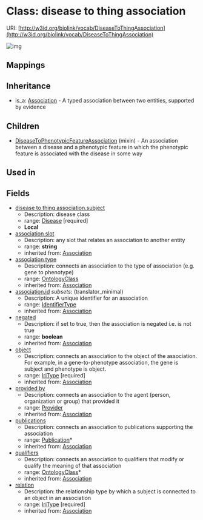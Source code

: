 # Class: disease to thing association




URI: [http://w3id.org/biolink/vocab/DiseaseToThingAssociation](http://w3id.org/biolink/vocab/DiseaseToThingAssociation)

![img](http://yuml.me/diagram/nofunky;dir:TB/class/\[DiseaseToThingAssociation|id(i):identifier_type%20%3F;relation(i):iri_type;object(i):iri_type;negated(i):boolean%20%3F;association_slot(i):string%20%3F]-%20provided%20by(i)%20%3F>\[Provider],%20\[DiseaseToThingAssociation]-%20publications(i)%20*>\[Publication],%20\[DiseaseToThingAssociation]-%20qualifiers(i)%20*>\[OntologyClass],%20\[DiseaseToThingAssociation]-%20association%20type(i)%20%3F>\[OntologyClass],%20\[DiseaseToThingAssociation]-%20subject>\[Disease],%20\[DiseaseToPhenotypicFeatureAssociation]uses%20-.->\[DiseaseToThingAssociation],%20\[Association]^-\[DiseaseToThingAssociation])
## Mappings

## Inheritance

 *  is_a: [Association](Association.md) - A typed association between two entities, supported by evidence
## Children

 * [DiseaseToPhenotypicFeatureAssociation](DiseaseToPhenotypicFeatureAssociation.md) (mixin)  - An association between a disease and a phenotypic feature in which the phenotypic feature is associated with the disease in some way
## Used in

## Fields

 * [disease to thing association.subject](disease_to_thing_association_subject.md)
    * Description: disease class
    * range: [Disease](Disease.md) [required]
    * __Local__
 * [association slot](association_slot.md)
    * Description: any slot that relates an association to another entity
    * range: **string**
    * inherited from: [Association](Association.md)
 * [association type](association_type.md)
    * Description: connects an association to the type of association (e.g. gene to phenotype)
    * range: [OntologyClass](OntologyClass.md)
    * inherited from: [Association](Association.md)
 * [association.id](association_id.md) *subsets*: (translator_minimal)
    * Description: A unique identifier for an association
    * range: [IdentifierType](IdentifierType.md)
    * inherited from: [Association](Association.md)
 * [negated](negated.md)
    * Description: if set to true, then the association is negated i.e. is not true
    * range: **boolean**
    * inherited from: [Association](Association.md)
 * [object](object.md)
    * Description: connects an association to the object of the association. For example, in a gene-to-phenotype association, the gene is subject and phenotype is object.
    * range: [IriType](IriType.md) [required]
    * inherited from: [Association](Association.md)
 * [provided by](provided_by.md)
    * Description: connects an association to the agent (person, organization or group) that provided it
    * range: [Provider](Provider.md)
    * inherited from: [Association](Association.md)
 * [publications](publications.md)
    * Description: connects an association to publications supporting the association
    * range: [Publication](Publication.md)*
    * inherited from: [Association](Association.md)
 * [qualifiers](qualifiers.md)
    * Description: connects an association to qualifiers that modify or qualify the meaning of that association
    * range: [OntologyClass](OntologyClass.md)*
    * inherited from: [Association](Association.md)
 * [relation](relation.md)
    * Description: the relationship type by which a subject is connected to an object in an association
    * range: [IriType](IriType.md) [required]
    * inherited from: [Association](Association.md)
